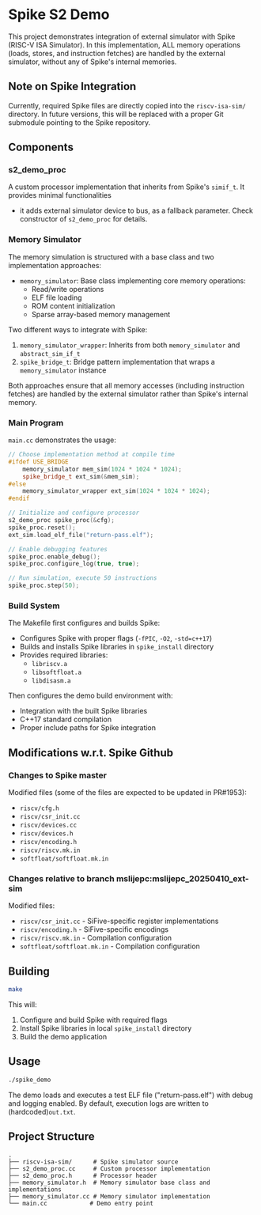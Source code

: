 # Spike S2 Demo

This project demonstrates integration of external simulator with Spike (RISC-V ISA Simulator). In this implementation, ALL memory operations (loads, stores, and instruction fetches) are handled by the external simulator, without any of Spike's internal memories.

## Note on Spike Integration
Currently, required Spike files are directly copied into the `riscv-isa-sim/` directory. In future versions, this will be replaced with a proper Git submodule pointing to the Spike repository.

## Components

### s2_demo_proc
A custom processor implementation that inherits from Spike's `simif_t`. It provides minimal functionalities
- it adds external simulator device to bus, as a fallback parameter. Check constructor of `s2_demo_proc` for details.

### Memory Simulator
The memory simulation is structured with a base class and two implementation approaches:

- `memory_simulator`: Base class implementing core memory operations:
  - Read/write operations
  - ELF file loading
  - ROM content initialization
  - Sparse array-based memory management

Two different ways to integrate with Spike:
1. `memory_simulator_wrapper`: Inherits from both `memory_simulator` and `abstract_sim_if_t`
2. `spike_bridge_t`: Bridge pattern implementation that wraps a `memory_simulator` instance

Both approaches ensure that all memory accesses (including instruction fetches) are handled by the external simulator rather than Spike's internal memory.

### Main Program
`main.cc` demonstrates the usage:
```cpp
// Choose implementation method at compile time
#ifdef USE_BRIDGE
    memory_simulator mem_sim(1024 * 1024 * 1024);
    spike_bridge_t ext_sim(&mem_sim);
#else
    memory_simulator_wrapper ext_sim(1024 * 1024 * 1024);
#endif

// Initialize and configure processor
s2_demo_proc spike_proc(&cfg);
spike_proc.reset();
ext_sim.load_elf_file("return-pass.elf");

// Enable debugging features
spike_proc.enable_debug();
spike_proc.configure_log(true, true);

// Run simulation, execute 50 instructions
spike_proc.step(50);
```

### Build System
The Makefile first configures and builds Spike:
- Configures Spike with proper flags (`-fPIC`, `-O2`, `-std=c++17`)
- Builds and installs Spike libraries in `spike_install` directory
- Provides required libraries:
  - `libriscv.a`
  - `libsoftfloat.a`
  - `libdisasm.a`

Then configures the demo build environment with:
- Integration with the built Spike libraries
- C++17 standard compilation
- Proper include paths for Spike integration

## Modifications w.r.t. Spike Github

### Changes to Spike master
Modified files (some of the files are expected to be updated in PR#1953):
- `riscv/cfg.h`
- `riscv/csr_init.cc`
- `riscv/devices.cc`
- `riscv/devices.h`
- `riscv/encoding.h`
- `riscv/riscv.mk.in`
- `softfloat/softfloat.mk.in`

### Changes relative to branch mslijepc:mslijepc_20250410_ext-sim
Modified files:
- `riscv/csr_init.cc` - SiFive-specific register implementations
- `riscv/encoding.h` - SiFive-specific encodings
- `riscv/riscv.mk.in` - Compilation configuration
- `softfloat/softfloat.mk.in` - Compilation configuration

## Building

```bash
make
```
This will:
1. Configure and build Spike with required flags
2. Install Spike libraries in local `spike_install` directory
3. Build the demo application

## Usage

```bash
./spike_demo
```

The demo loads and executes a test ELF file ("return-pass.elf") with debug and logging enabled. By default, execution logs are written to (hardcoded)`out.txt`.

## Project Structure
```
.
├── riscv-isa-sim/      # Spike simulator source
├── s2_demo_proc.cc     # Custom processor implementation
├── s2_demo_proc.h      # Processor header
├── memory_simulator.h  # Memory simulator base class and implementations
├── memory_simulator.cc # Memory simulator implementation
└── main.cc            # Demo entry point
```



